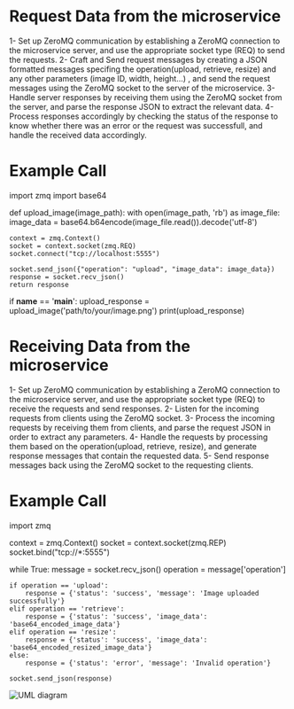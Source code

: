 # Request Data from the microservice
1- Set up ZeroMQ communication by establishing a ZeroMQ connection to the microservice server, and use the appropriate socket type (REQ) to send the requests.
2- Craft and Send request messages by creating a JSON formatted messages specifing the operation(upload, retrieve, resize) and any other parameters (image ID, width, height...) , and send the request messages using the ZeroMQ socket to the server of the microservice.
3- Handle server responses by receiving them using the ZeroMQ socket from the server, and parse the response JSON to extract the relevant data.
4- Process responses accordingly by checking the status of the response to know whether there was an error or the request was successfull, and handle the received data accordingly.

# Example Call
import zmq
import base64

def upload_image(image_path):
    with open(image_path, 'rb') as image_file:
        image_data = base64.b64encode(image_file.read()).decode('utf-8')

    context = zmq.Context()
    socket = context.socket(zmq.REQ)
    socket.connect("tcp://localhost:5555")

    socket.send_json({"operation": "upload", "image_data": image_data})
    response = socket.recv_json()
    return response

if __name__ == '__main__':
    upload_response = upload_image('path/to/your/image.png')
    print(upload_response)


# Receiving Data from the microservice
1- Set up ZeroMQ communication by establishing a ZeroMQ connection to the microservice server, and use the appropriate socket type (REQ) to receive the requests and send responses.
2- Listen for the incoming requests from clients using the ZeroMQ socket.
3- Process the incoming requests by receiving them from clients, and parse the request JSON in order to extract any parameters.
4- Handle the requests by processing them based on the operation(upload, retrieve, resize), and generate response messages that contain the requested data.
5- Send response messages back using the ZeroMQ socket to the requesting clients.

# Example Call
import zmq

context = zmq.Context()
socket = context.socket(zmq.REP)
socket.bind("tcp://*:5555")

while True:
    message = socket.recv_json()
    operation = message['operation']
    
    if operation == 'upload':
        response = {'status': 'success', 'message': 'Image uploaded successfully'}
    elif operation == 'retrieve':
        response = {'status': 'success', 'image_data': 'base64_encoded_image_data'}
    elif operation == 'resize':
        response = {'status': 'success', 'image_data': 'base64_encoded_resized_image_data'}
    else:
        response = {'status': 'error', 'message': 'Invalid operation'}
    
    socket.send_json(response)


    
![UML diagram](https://github.com/aldehaim/CS361/assets/166167699/03242630-5410-45d5-9b2e-12e570de8ca2)
